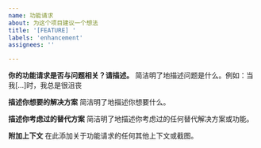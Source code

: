 ```yaml
---
name: 功能请求
about: 为这个项目建议一个想法
title: '[FEATURE] '
labels: 'enhancement'
assignees: ''

---
```


**你的功能请求是否与问题相关？请描述。**
简洁明了地描述问题是什么。例如：当我[...]时，我总是很沮丧

**描述你想要的解决方案**
简洁明了地描述你想要什么。

**描述你考虑过的替代方案**
简洁明了地描述你考虑过的任何替代解决方案或功能。

**附加上下文**
在此添加关于功能请求的任何其他上下文或截图。 